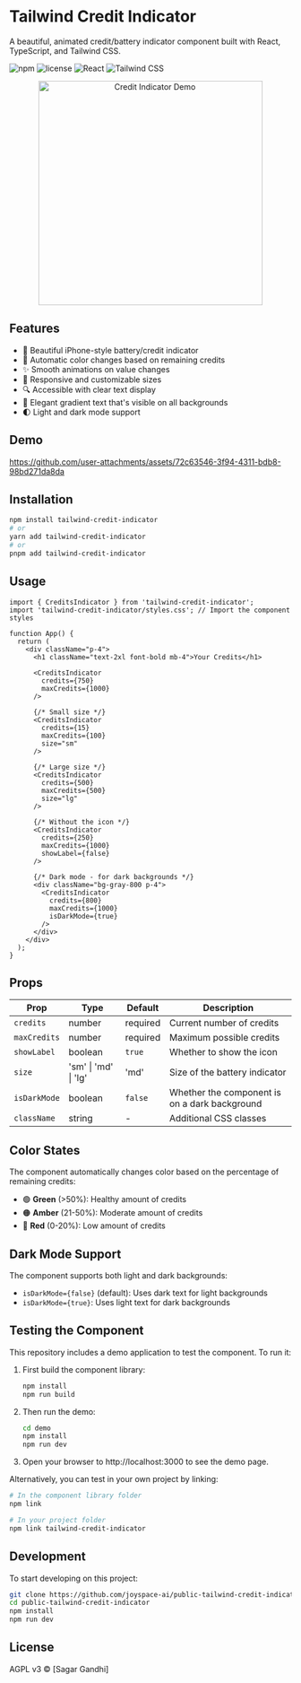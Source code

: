 # Tailwind Credit Indicator

A beautiful, animated credit/battery indicator component built with React, TypeScript, and Tailwind CSS.

![npm](https://img.shields.io/npm/v/tailwind-credit-indicator)
![license](https://img.shields.io/npm/l/tailwind-credit-indicator)
![React](https://img.shields.io/badge/React-17%2B-blue)
![Tailwind CSS](https://img.shields.io/badge/Tailwind%20CSS-3.0%2B-blue)

<p align="center">
  <img src="https://placeholder-for-your-demo-image.com/demo.gif" alt="Credit Indicator Demo" width="400">
</p>

## Features

- 🔋 Beautiful iPhone-style battery/credit indicator
- 🎨 Automatic color changes based on remaining credits
- ✨ Smooth animations on value changes
- 📱 Responsive and customizable sizes
- 🔍 Accessible with clear text display
- 🌈 Elegant gradient text that's visible on all backgrounds
- 🌓 Light and dark mode support

## Demo

https://github.com/user-attachments/assets/72c63546-3f94-4311-bdb8-98bd271da8da

## Installation

```bash
npm install tailwind-credit-indicator
# or
yarn add tailwind-credit-indicator
# or
pnpm add tailwind-credit-indicator
```

## Usage

```tsx
import { CreditsIndicator } from 'tailwind-credit-indicator';
import 'tailwind-credit-indicator/styles.css'; // Import the component styles

function App() {
  return (
    <div className="p-4">
      <h1 className="text-2xl font-bold mb-4">Your Credits</h1>
      
      <CreditsIndicator 
        credits={750} 
        maxCredits={1000} 
      />
      
      {/* Small size */}
      <CreditsIndicator 
        credits={15} 
        maxCredits={100} 
        size="sm" 
      />
      
      {/* Large size */}
      <CreditsIndicator 
        credits={500} 
        maxCredits={500} 
        size="lg" 
      />
      
      {/* Without the icon */}
      <CreditsIndicator 
        credits={250} 
        maxCredits={1000} 
        showLabel={false} 
      />
      
      {/* Dark mode - for dark backgrounds */}
      <div className="bg-gray-800 p-4">
        <CreditsIndicator 
          credits={800} 
          maxCredits={1000}
          isDarkMode={true}
        />
      </div>
    </div>
  );
}
```

## Props

| Prop | Type | Default | Description |
|------|------|---------|-------------|
| `credits` | number | required | Current number of credits |
| `maxCredits` | number | required | Maximum possible credits |
| `showLabel` | boolean | `true` | Whether to show the icon |
| `size` | 'sm' \| 'md' \| 'lg' | 'md' | Size of the battery indicator |
| `isDarkMode` | boolean | `false` | Whether the component is on a dark background |
| `className` | string | - | Additional CSS classes |

## Color States

The component automatically changes color based on the percentage of remaining credits:

- 🟢 **Green** (>50%): Healthy amount of credits
- 🟠 **Amber** (21-50%): Moderate amount of credits
- 🔴 **Red** (0-20%): Low amount of credits

## Dark Mode Support

The component supports both light and dark backgrounds:

- `isDarkMode={false}` (default): Uses dark text for light backgrounds
- `isDarkMode={true}`: Uses light text for dark backgrounds

## Testing the Component

This repository includes a demo application to test the component. To run it:

1. First build the component library:
   ```bash
   npm install
   npm run build
   ```

2. Then run the demo:
   ```bash
   cd demo
   npm install
   npm run dev
   ```

3. Open your browser to http://localhost:3000 to see the demo page.

Alternatively, you can test in your own project by linking:

```bash
# In the component library folder
npm link

# In your project folder
npm link tailwind-credit-indicator
```

## Development

To start developing on this project:

```bash
git clone https://github.com/joyspace-ai/public-tailwind-credit-indicator.git
cd public-tailwind-credit-indicator
npm install
npm run dev
```

## License

AGPL v3 © [Sagar Gandhi] 
